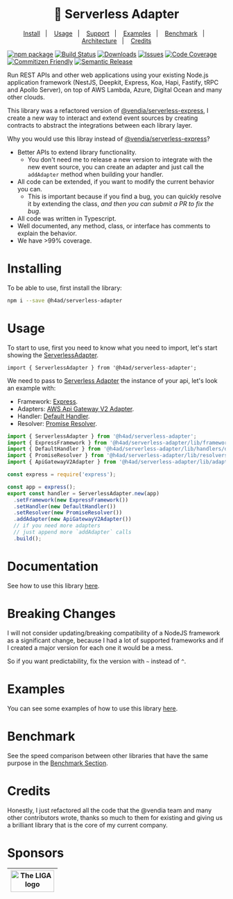 <h1 align="center">
  🚀 Serverless Adapter
</h1>

<p align="center">
  <a href="#install">Install</a>&nbsp;&nbsp;&nbsp;|&nbsp;&nbsp;&nbsp;
  <a href="#usage">Usage</a>&nbsp;&nbsp;&nbsp;|&nbsp;&nbsp;&nbsp;
  <a href="#support">Support</a>&nbsp;&nbsp;&nbsp;|&nbsp;&nbsp;&nbsp;
  <a href="#examples">Examples</a>&nbsp;&nbsp;&nbsp;|&nbsp;&nbsp;&nbsp;
  <a href="#benchmark">Benchmark</a>&nbsp;&nbsp;&nbsp;|&nbsp;&nbsp;&nbsp;
  <a href="#architecture">Architecture</a>&nbsp;&nbsp;&nbsp;|&nbsp;&nbsp;&nbsp;
  <a href="#credits">Credits</a>
</p>

[![npm package][npm-img]][npm-url]
[![Build Status][build-img]][build-url]
[![Downloads][downloads-img]][downloads-url]
[![Issues][issues-img]][issues-url]
[![Code Coverage][codecov-img]][codecov-url]
[![Commitizen Friendly][commitizen-img]][commitizen-url]
[![Semantic Release][semantic-release-img]][semantic-release-url]

Run REST APIs and other web applications using your existing Node.js application framework (NestJS, Deepkit, Express, Koa, Hapi,
Fastify, tRPC and Apollo Server), on top of AWS Lambda, Azure, Digital Ocean and many other clouds.

This library was a refactored version of [@vendia/serverless-express](https://github.com/vendia/serverless-express), I
create a new way to interact and extend event sources by creating contracts to abstract the integrations between each
library layer.

Why you would use this libray instead of [@vendia/serverless-express](https://github.com/vendia/serverless-express)?

- Better APIs to extend library functionality.
  - You don't need me to release a new version to integrate with the new event source, you can create an adapter and
    just call the `addAdapter` method when building your handler.
- All code can be extended, if you want to modify the current behavior you can.
  - This is important because if you find a bug, you can quickly resolve it by extending the class, _and then you can
    submit a PR to fix the bug_.
- All code was written in Typescript.
- Well documented, any method, class, or interface has comments to explain the behavior.
- We have >99% coverage.

# Installing

To be able to use, first install the library:

```bash
npm i --save @h4ad/serverless-adapter
```

# Usage

To start to use, first you need to know what you need to import, let's start showing the [ServerlessAdapter](/docs/api/ServerlessAdapter).

```tsx
import { ServerlessAdapter } from '@h4ad/serverless-adapter';
```

We need to pass to [Serverless Adapter](/docs/api/ServerlessAdapter) the instance of your api, let's look an example with:

- Framework: [Express](../frameworks/express).
- Adapters: [AWS Api Gateway V2 Adapter](../adapters/aws/api-gateway-v2).
- Handler: [Default Handler](../handlers/default).
- Resolver: [Promise Resolver](../resolvers/promise).

```ts
import { ServerlessAdapter } from '@h4ad/serverless-adapter';
import { ExpressFramework } from '@h4ad/serverless-adapter/lib/frameworks/express';
import { DefaultHandler } from '@h4ad/serverless-adapter/lib/handlers/default';
import { PromiseResolver } from '@h4ad/serverless-adapter/lib/resolvers/promise';
import { ApiGatewayV2Adapter } from '@h4ad/serverless-adapter/lib/adapters/aws';

const express = require('express');

const app = express();
export const handler = ServerlessAdapter.new(app)
  .setFramework(new ExpressFramework())
  .setHandler(new DefaultHandler())
  .setResolver(new PromiseResolver())
  .addAdapter(new ApiGatewayV2Adapter())
  // if you need more adapters
  // just append more `addAdapter` calls
  .build();
```

# Documentation

See how to use this library [here](https://viniciusl.com.br/serverless-adapter/docs/category/getting-started).

# Breaking Changes

I will not consider updating/breaking compatibility of a NodeJS framework as a significant change,
because I had a lot of supported frameworks and if I created a major version for each one it would be a mess.

So if you want predictability, fix the version with `~` instead of `^`.

# Examples

You can see some examples of how to use this library [here](https://github.com/H4ad/serverless-adapter-examples).

# Benchmark

See the speed comparison between other libraries that have the same purpose in the [Benchmark Section](./benchmark).

# Credits

Honestly, I just refactored all the code that the @vendia team and many other contributors wrote, thanks so much to them
for existing and giving us a brilliant library that is the core of my current company.

# Sponsors

| <a href="https://liga.facens.br/"><img height="50" src="https://mlogu6g7z5ex.i.optimole.com/yEwfkqo-4R0ttNtd/w:auto/h:auto/q:mauto/f:avif/http://liga.facens.br/wp-content/uploads/2020/03/logo-1.png" title="The LIGA logo" width="100"/></a> |
|------------------------------------------------------------------------------------------------------------------------------------------------------------------------------------------------------------------------------------------------|

[build-img]:https://github.com/H4ad/serverless-adapter/actions/workflows/release.yml/badge.svg

[build-url]:https://github.com/H4ad/serverless-adapter/actions/workflows/release.yml

[downloads-img]:https://img.shields.io/npm/dt/serverless-adapter

[downloads-url]:https://www.npmtrends.com/@h4ad/serverless-adapter

[npm-img]:https://img.shields.io/npm/v/@h4ad/serverless-adapter

[npm-url]:https://www.npmjs.com/package/@h4ad/serverless-adapter

[issues-img]:https://img.shields.io/github/issues/H4ad/serverless-adapter

[issues-url]:https://github.com/H4ad/serverless-adapter/issues

[codecov-img]:https://codecov.io/gh/H4ad/serverless-adapter/branch/main/graph/badge.svg

[codecov-url]:https://codecov.io/gh/H4ad/serverless-adapter

[semantic-release-img]:https://img.shields.io/badge/%20%20%F0%9F%93%A6%F0%9F%9A%80-semantic--release-e10079.svg

[semantic-release-url]:https://github.com/semantic-release/semantic-release

[commitizen-img]:https://img.shields.io/badge/commitizen-friendly-brightgreen.svg

[commitizen-url]:http://commitizen.github.io/cz-cli/
